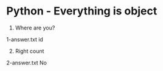 # Python - Everything is object
1. Where are you? 

1-answer.txt
    id

2. Right count 

2-answer.txt
    No

